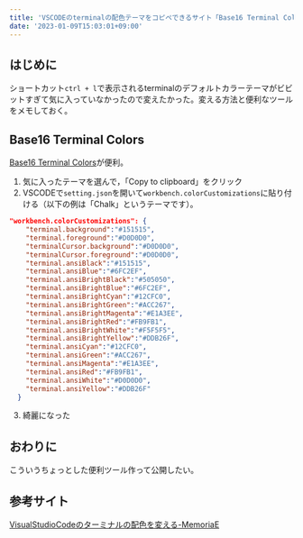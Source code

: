```yaml
---
title: 'VSCODEのterminalの配色テーマをコピペできるサイト「Base16 Terminal Colors」が便利だった話'
date: '2023-01-09T15:03:01+09:00'
---
```


## はじめに

ショートカット`ctrl + l`で表示されるterminalのデフォルトカラーテーマがビビットすぎて気に入っていなかったので変えたかった。変える方法と便利なツールをメモしておく。

## Base16 Terminal Colors

[Base16 Terminal Colors](https://glitchbone.github.io/vscode-base16-term/#/3024)が便利。

1. 気に入ったテーマを選んで，「Copy to clipboard」をクリック
2. VSCODEで`setting.json`を開いて`workbench.colorCustomizations`に貼り付ける（以下の例は「Chalk」というテーマです）。

```json
"workbench.colorCustomizations": {
    "terminal.background":"#151515",
    "terminal.foreground":"#D0D0D0",
    "terminalCursor.background":"#D0D0D0",
    "terminalCursor.foreground":"#D0D0D0",
    "terminal.ansiBlack":"#151515",
    "terminal.ansiBlue":"#6FC2EF",
    "terminal.ansiBrightBlack":"#505050",
    "terminal.ansiBrightBlue":"#6FC2EF",
    "terminal.ansiBrightCyan":"#12CFC0",
    "terminal.ansiBrightGreen":"#ACC267",
    "terminal.ansiBrightMagenta":"#E1A3EE",
    "terminal.ansiBrightRed":"#FB9FB1",
    "terminal.ansiBrightWhite":"#F5F5F5",
    "terminal.ansiBrightYellow":"#DDB26F",
    "terminal.ansiCyan":"#12CFC0",
    "terminal.ansiGreen":"#ACC267",
    "terminal.ansiMagenta":"#E1A3EE",
    "terminal.ansiRed":"#FB9FB1",
    "terminal.ansiWhite":"#D0D0D0",
    "terminal.ansiYellow":"#DDB26F"
  }
```

3. 綺麗になった

## おわりに

こういうちょっとした便利ツール作って公開したい。

## 参考サイト

[VisualStudioCodeのターミナルの配色を変える-MemoriaE](https://memoriae.mattune.jp/2020/03/05/vscode-terminal-color/)
